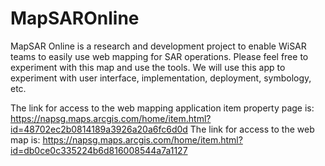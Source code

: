 # MapSAROnline
MapSAR Online is a research and development project to enable WiSAR teams to easily use web mapping for SAR operations. Please feel free to experiment with this map and use the tools. We will use this app to experiment with user interface, implementation, deployment, symbology, etc.

The link for access to the web mapping application item property page is: https://napsg.maps.arcgis.com/home/item.html?id=48702ec2b0814189a3926a20a6fc6d0d 
The link for access to the web map is: https://napsg.maps.arcgis.com/home/item.html?id=db0ce0c335224b6d816008544a7a1127
